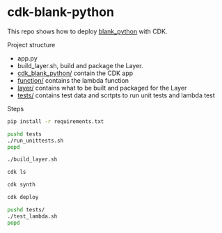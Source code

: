 # cdk-blank-python

This repo shows how to deploy [blank_python](https://github.com/awsdocs/aws-lambda-developer-guide/tree/master/sample-apps/blank-python) with CDK.

Project structure
- app.py
- build_layer.sh, build and package the Layer.
- [cdk_blank_python/](cdk_blank_python) contain the CDK app
- [function/](function)  contains the lambda function
- [layer/](layer)  contains what to be built and packaged for the Layer
- [tests/](tests)  contains test data and scrtpts to run unit tests and lambda test


Steps
```bash
pip install -r requirements.txt

pushd tests
./run_unittests.sh
popd

./build_layer.sh

cdk ls

cdk synth

cdk deploy

pushd tests/
./test_lambda.sh
popd
```
